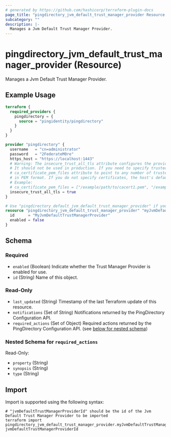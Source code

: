 ```yaml
---
# generated by https://github.com/hashicorp/terraform-plugin-docs
page_title: "pingdirectory_jvm_default_trust_manager_provider Resource - terraform-provider-pingdirectory"
subcategory: ""
description: |-
  Manages a Jvm Default Trust Manager Provider.
---
```


# pingdirectory_jvm_default_trust_manager_provider (Resource)

Manages a Jvm Default Trust Manager Provider.

## Example Usage

```terraform
terraform {
  required_providers {
    pingdirectory = {
      source = "pingidentity/pingdirectory"
    }
  }
}

provider "pingdirectory" {
  username   = "cn=administrator"
  password   = "2FederateM0re"
  https_host = "https://localhost:1443"
  # Warning: The insecure_trust_all_tls attribute configures the provider to trust any certificate presented by the PingDirectory server.
  # It should not be used in production. If you need to specify trusted CA certificates, use the
  # ca_certificate_pem_files attribute to point to any number of trusted CA certificate files
  # in PEM format. If you do not specify certificates, the host's default root CA set will be used.
  # Example:
  # ca_certificate_pem_files = ["/example/path/to/cacert1.pem", "/example/path/to/cacert2.pem"]
  insecure_trust_all_tls = true
}

# Use "pingdirectory_default_jvm_default_trust_manager_provider" if you are adopting existing configuration from the PingDirectory server into Terraform
resource "pingdirectory_jvm_default_trust_manager_provider" "myJvmDefaultTrustManagerProvider" {
  id      = "MyJvmDefaultTrustManagerProvider"
  enabled = false
}
```

<!-- schema generated by tfplugindocs -->
## Schema

### Required

- `enabled` (Boolean) Indicate whether the Trust Manager Provider is enabled for use.
- `id` (String) Name of this object.

### Read-Only

- `last_updated` (String) Timestamp of the last Terraform update of this resource.
- `notifications` (Set of String) Notifications returned by the PingDirectory Configuration API.
- `required_actions` (Set of Object) Required actions returned by the PingDirectory Configuration API. (see [below for nested schema](#nestedatt--required_actions))

<a id="nestedatt--required_actions"></a>
### Nested Schema for `required_actions`

Read-Only:

- `property` (String)
- `synopsis` (String)
- `type` (String)

## Import

Import is supported using the following syntax:

```shell
# "jvmDefaultTrustManagerProviderId" should be the id of the Jvm Default Trust Manager Provider to be imported
terraform import pingdirectory_jvm_default_trust_manager_provider.myJvmDefaultTrustManagerProvider jvmDefaultTrustManagerProviderId
```
